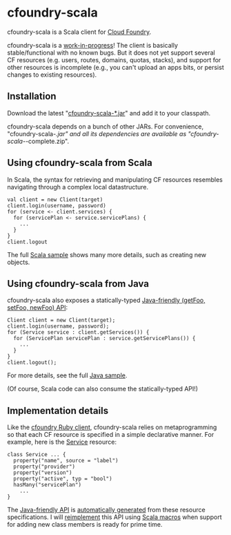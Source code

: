 # cfoundry-scala

cfoundry-scala is a Scala client for [Cloud
Foundry](http://cloudfoundry.com).

cfoundry-scala is a [work-in-progress](https://github.com/kushmerick/cfoundry-scala/blob/master/TODO.txt)!
The client is basically
stable/functional with no known bugs.  But it does not yet support
several CF resources (e.g. users, routes, domains, quotas, stacks),
and support for other resources is incomplete (e.g., you can't upload
an apps bits, or persist changes to existing resources).

## Installation

Download the latest "[cfoundry-scala-*.jar](https://github.com/kushmerick/cfoundry-scala/tree/master/releases)"
and add it to your classpath.

cfoundry-scala depends on a bunch of other JARs.  For convenience,
"cfoundry-scala-*.jar" and all its dependencies are available as
"cfoundry-scala-*-complete.zip".

## Using cfoundry-scala from Scala

In Scala, the syntax for retrieving and manipulating CF resources
resembles navigating through a complex local datastructure.

    val client = new Client(target)
    client.login(username, password)
    for (service <- client.services) {
      for (servicePlan <- service.servicePlans) {
        ...
      }
    }
    client.logout
    
The full [Scala
sample](https://github.com/kushmerick/cfoundry-scala/tree/master/sample/org/cloudfoundry/cfoundry/samples/scala)
shows many more details, such as creating new objects.

## Using cfoundry-scala from Java

cfoundry-scala also exposes a statically-typed [Java-friendly (getFoo,
setFoo, newFoo)
API](https://github.com/kushmerick/cfoundry-scala/tree/master/java_friendly_signatures/src/org/cloudfoundry/cfoundry):

    Client client = new Client(target);
    client.login(username, password);
    for (Service service : client.getServices()) {
	  for (ServicePlan servicePlan : service.getServicePlans()) {
        ...
      }
    }
    client.logout();
 
For more details, see the full [Java
sample](https://github.com/kushmerick/cfoundry-scala/tree/master/sample/org/cloudfoundry/cfoundry/samples/java).

(Of course, Scala code can also consume the statically-typed API!)

## Implementation details

Like the [cfoundry Ruby
client](http://github.com/cloudfoundry/cfoundry), cfoundry-scala
relies on metaprogramming so that each CF resource is specified in a
simple declarative manner.  For example, here is the
[Service](https://github.com/kushmerick/cfoundry-scala/blob/master/src/org/cloudfoundry/cfoundry/resources/Service.scala)
resource:

    class Service ... {
      property("name", source = "label")
      property("provider")
      property("version")
      property("active", typ = "bool")
      hasMany("servicePlan")
        ...
    }

The [Java-friendly
API](https://github.com/kushmerick/cfoundry-scala/tree/master/java_friendly_signatures/src/org/cloudfoundry/cfoundry)
is [automatically
generated](https://github.com/kushmerick/cfoundry-scala/tree/master/tools/java-friendly-generator)
from these resource specifications.  I will
[reimplement](https://github.com/kushmerick/cfoundry-scala/blob/master/compost/macros/macros/Macros.scala)
this API using [Scala macros](http://scalamacros.org) when support for
adding new class members is ready for prime time.

